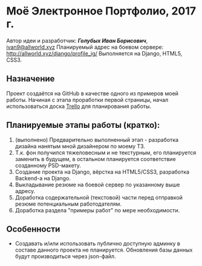 # Моё Электронное Портфолио, 2017 г.
Автор идеи и разработчик: _**Голубых Иван Борисович**_, <ivan9@allworld.xyz>
Планируемый адрес на боевом сервере: <http://allworld.xyz/django/profile_ig/>
Выполняется на Django, HTML5, CSS3.

## Назначение

Проект создаётся на GitHub в качестве одного из примеров моей работы.
Начиная с этапа проработки первой страницы, начал использоваться доска [Trello] для планирования работы.

## Планируемые этапы работы (кратко):

1. (выполнено) Предварительно выполненный этап - разработка дизайна нанятым мной дизайнером по моему ТЗ.
2. Т.к. фон получился тяжеловесным и не текстурным, его планируется заменить в будущем, в остальном планируется соответствие созданному PSD-макету.
3. Создание проекта на Django, вёрстка на HTML5/CSS3, разработка Backend-а на Django.
4. Выкладывание резюме на боевой сервер по указанному выше адресу.
5. Доработка содержательной (текстовой) части перед отправкой резюме потенциальным работодателям.
6. Доработка раздела "примеры работ" по мере необходимости.

## Особенности

* Создавать и/или использовать публично доступную админку в составе данного проекта не планируется. Обновления базы данных будут производиться через json-файл.

[Trello]: <https://trello.com/b/5rZfmICj/2017-django>
